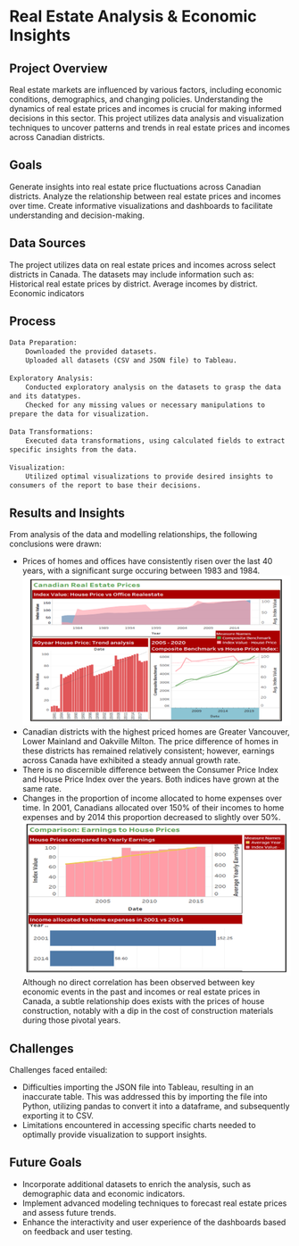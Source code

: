 # Real Estate Analysis & Economic Insights

## Project Overview
Real estate markets are influenced by various factors, including economic conditions, demographics, and changing policies. Understanding the dynamics of real estate prices and incomes is crucial for making informed decisions in this sector. This project utilizes data analysis and visualization techniques to uncover patterns and trends in real estate prices and incomes across Canadian districts.

## Goals
Generate insights into real estate price fluctuations across Canadian districts.
Analyze the relationship between real estate prices and incomes over time.
Create informative visualizations and dashboards to facilitate understanding and decision-making.

## Data Sources
The project utilizes data on real estate prices and incomes across select districts in Canada. The datasets may include information such as:
    Historical real estate prices by district.
    Average incomes by district.
    Economic indicators

## Process
    Data Preparation:
        Downloaded the provided datasets.
        Uploaded all datasets (CSV and JSON file) to Tableau.

    Exploratory Analysis:
        Conducted exploratory analysis on the datasets to grasp the data and its datatypes.
        Checked for any missing values or necessary manipulations to prepare the data for visualization.

    Data Transformations:
        Executed data transformations, using calculated fields to extract specific insights from the data.

    Visualization:
        Utilized optimal visualizations to provide desired insights to consumers of the report to base their decisions.


## Results and Insights
From analysis of the data and modelling relationships, the following conclusions were drawn:
- Prices of homes and offices have consistently risen over the last 40 years, with a significant surge occuring between 1983 and 1984.
![Alt text](https://github.com/Jaelumz/Tableau-Project/blob/main/img/Real%20Estate%20Price%20Trends.png)
- Canadian districts with the highest priced homes are Greater Vancouver, Lower Mainland and Oakville Milton. The price difference of homes in these districts has remained relatively consistent; however, earnings across Canada have exhibited a steady annual growth rate.
- There is no discernible difference between the Consumer Price Index and House Price Index over the years. Both indices have grown at the same rate.
- Changes in the proportion of income allocated to home expenses over time. In 2001, Canadians allocated over 150% of their incomes to home expenses and by 2014 this proportion decreased to slightly over 50%. 
![Alt text](https://github.com/Jaelumz/Tableau-Project/blob/main/img/Earnings%20to%20House%20Prices%20Insights.png)
Although no direct correlation has been observed between key economic events in the past and incomes or real estate prices in Canada, a subtle relationship does exists with the prices of house construction, notably with a dip in the cost of construction materials during those pivotal years.

## Challenges 
Challenges faced entailed:
- Difficulties importing the JSON file into Tableau, resulting in an inaccurate table. This was addressed this by importing the file into Python, utilizing pandas to convert it into a dataframe, and subsequently exporting it to CSV.
- Limitations encountered in accessing specific charts needed to optimally provide visualization to support insights.

## Future Goals
- Incorporate additional datasets to enrich the analysis, such as demographic data and economic indicators.
- Implement advanced modeling techniques to forecast real estate prices and assess future trends.
- Enhance the interactivity and user experience of the dashboards based on feedback and user testing.

